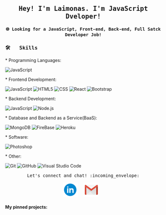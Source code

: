 
<h2 align="center">
  <samp>Hey! I'm Laimonas.
    I'm JavaScript Dveloper!</samp>
</h2>
  <h4 align="center"><samp>🌐 Looking for a JavaScript, Front-end, Back-end, Full Satck Developer Job!</samp></h4>

<h3><samp> 🛠 &nbsp; Skills</samp></h3>

<p>* Programming Languages:</p>

![JavaScript](https://img.shields.io/badge/-JavaScript-333333?style=flat&logo=javascript)

<p>* Frontend Development:</p>

![JavaScript](https://img.shields.io/badge/-JavaScript-333333?style=flat&logo=javascript)
![HTML5](https://img.shields.io/badge/-HTML5-333333?style=flat&logo=HTML5)
![CSS](https://img.shields.io/badge/-CSS-333333?style=flat&logo=CSS3&logoColor=1572B6)
![React](https://img.shields.io/badge/-React-333333?style=flat&logo=react)
![Bootstrap](https://img.shields.io/badge/-Bootstrap-333333?style=flat&logo=bootstrap&logoColor=563D7C)

 <p>* Backend Development:</p>
 
![JavaScript](https://img.shields.io/badge/-JavaScript-333333?style=flat&logo=javascript)
![Node.js](https://img.shields.io/badge/-Node.js-333333?style=flat&logo=node.js)
  
<p>* Database and Backend as a Service(BaaS):</p>

![MongoDB](https://img.shields.io/badge/-MongoDB-333333?style=flat&logo=mongodb)
![FireBase](https://img.shields.io/badge/-FireBase-333333?style=flat&logo=firebase)
![Heroku](https://img.shields.io/badge/-Heroku-333333?style=flat&logo=heroku)
    
<p>* Software:</p>

![Photoshop](https://img.shields.io/badge/-Photoshop-333333?style=flat&logo=adobe-photoshop)
  
<p>* Other:</p>

![Git](https://img.shields.io/badge/-Git-333333?style=flat&logo=git)
![GitHub](https://img.shields.io/badge/-GitHub-333333?style=flat&logo=github)
![Visual Studio Code](https://img.shields.io/badge/-Visual%20Studio%20Code-333333?style=flat&logo=visual-studio-code&logoColor=007ACC)

<p align="center"> 
  <samp>Let's connect and chat! :incoming_envelope: </samp>
</p>
<p align="center">
<a href="https://www.linkedin.com/in/laimonas-luko%C5%A1evi%C4%8Dius-96716abb/"><img src="https://github.com/sarthak77/sarthak77/blob/master/icons/icons8-linkedin-circled-48.png" alt="LinkedIn"></a> &nbsp; &nbsp;
<a href="mailto:laimonas.lukosevicius@gmail.com"><img src="https://github.com/sarthak77/sarthak77/blob/master/icons/icons8-gmail-48.png" alt="Gmail"></a> &nbsp; &nbsp;
</p>



<h4>My pinned projects: </h4>
